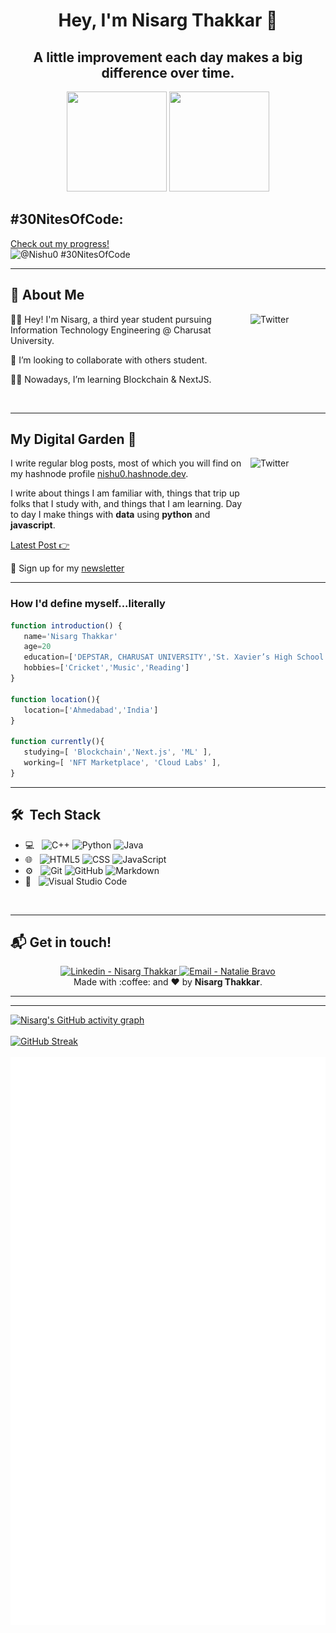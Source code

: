 <h1 align="center">Hey, I'm Nisarg Thakkar 👋</h1> 
<h2 align="center">A little improvement each day makes a big difference over time.</h2>

<p align="center"> <img src="https://octodex.github.com/images/daftpunktocat-thomas.gif" height="160px" width="160px"> <img src="https://octodex.github.com/images/daftpunktocat-guy.gif" height="160px" width="160px"></p>

<p align="center">
	
## #30NitesOfCode:

  [Check out my progress!](https://www.codedex.io/@Nishu0/30-nites-of-code)  
  ![@Nishu0 #30NitesOfCode](https://www.codedex.io/api/petStatus?user=Nishu0)

</p>


  
  --- 
   ## :wave: About Me 
<a href="https://www.linkedin.com/in/nisarg-thakkar-08811a21a" target="_blank"><img src="https://cdn2.iconfinder.com/data/icons/social-media-2199/64/social_media_isometric_14-linkedin-512.png" height="120px" width="120px" alt="Twitter" align="right"></a>
👩‍🎓 Hey! I'm Nisarg, a third year student pursuing Information Technology Engineering @ Charusat University.


💖 I’m looking to collaborate with others student.

👩‍💻 Nowadays, I’m learning Blockchain & NextJS.   



<br> 

---

## My Digital Garden 🌱


<a href="https://nishu0.hashnode.dev/" target="_blank"><img src="https://seeklogo.com/images/H/hashnode-logo-B114767E70-seeklogo.com.png" height="120px" width="120px" alt="Twitter" align="right"></a>

I write regular blog posts, most of which you will find on my hashnode profile [nishu0.hashnode.dev](https://nishu0.hashnode.dev/).

I write about things I am familiar with, things that trip up folks that I study with, and things that I am learning.  Day to day I make things with **data** using **python** and **javascript**. 

[Latest Post 👉](https://nishu0.hashnode.dev/)


💌 Sign up for my [newsletter](https://nishu0.hashnode.dev/newsletter)

---

<h3>How I'd define myself...literally</h3>

 ```javascript
 function introduction() {  
	name='Nisarg Thakkar'
	age=20
	education=['DEPSTAR, CHARUSAT UNIVERSITY','St. Xavier’s High School Loyola Hall']
	hobbies=['Cricket','Music','Reading']
}

function location(){
	location=['Ahmedabad','India']
}

function currently(){
	studying=[ 'Blockchain','Next.js', 'ML' ],
    working=[ 'NFT Marketplace', 'Cloud Labs' ],
}
 ```
---

## 🛠 &nbsp;Tech Stack

- 💻 &nbsp;
  ![C++](https://img.shields.io/badge/-C++-333333?style=flat&logo=C%2B%2B&logoColor=00599C)
  ![Python](https://img.shields.io/badge/-Python-333333?style=flat&logo=python)
  ![Java](https://img.shields.io/badge/-Java-333333?style=flat&logo=Java&logoColor=007396)
- 🌐 &nbsp;
  ![HTML5](https://img.shields.io/badge/-HTML5-333333?style=flat&logo=HTML5)
  ![CSS](https://img.shields.io/badge/-CSS-333333?style=flat&logo=CSS3&logoColor=1572B6)
  ![JavaScript](https://img.shields.io/badge/-JavaScript-333333?style=flat&logo=javascript)
- ⚙️ &nbsp;
  ![Git](https://img.shields.io/badge/-Git-333333?style=flat&logo=git)
  ![GitHub](https://img.shields.io/badge/-GitHub-333333?style=flat&logo=github)
  ![Markdown](https://img.shields.io/badge/-Markdown-333333?style=flat&logo=markdown)
- 🔧 &nbsp;
  ![Visual Studio Code](https://img.shields.io/badge/-Visual%20Studio%20Code-333333?style=flat&logo=visual-studio-code&logoColor=007ACC)

<br/>
<hr>


## :mailbox_with_mail: Get in touch!

<p align="center">
<a href="https://www.linkedin.com/in/nisarg-thakkar-08811a21a" target="_blank" >
  <img alt="Linkedin - Nisarg Thakkar" src="https://img.shields.io/badge/Linkedin--%23F8952D?style=social&logo=linkedin">
</a>
<a href="mailto:itsnisargthakkar@gmail.com" target="_blank" >
  <img alt="Email - Natalie Bravo" src="https://img.shields.io/badge/Email--%23F8952D?style=social&logo=gmail">
</a> 
<br/>
  Made with :coffee: and ❤️ by <b>Nisarg Thakkar</b>.
<p/>


---
<hr>

 [![Nisarg's GitHub activity graph](https://activity-graph.herokuapp.com/graph?username=Nishu0&theme=xcode)](https://git.io/)
   <br />
   <br />
   [![GitHub Streak](https://github-readme-streak-stats.herokuapp.com/?user=Nishu0&theme=prussian&hide_border=true)](https://git.io/streak-stats)
   <br />
   <br />
   ![Actions](https://github.com/Nishu0/Nishu0/blob/main/github-metrics.svg)
